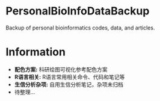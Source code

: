 # PersonalBioInfoDataBackup
Backup of personal bioinformatics codes, data, and articles.

# Information

- **配色方案:** 科研绘图可视化参考配色方案
- **R语言相关:** R语言常用相关命令、代码和笔记等
- **生信分析杂项:** 自用生信分析笔记，杂项未归档
- 待整理...
